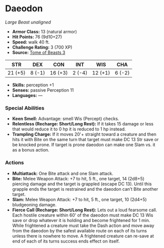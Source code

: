 # Daeodon

*Large* *Beast* *unaligned*

- **Armor Class:** 13 (natural armor)
- **Hit Points:** 76 (9d10+27)
- **Speed:** walk 40 ft.
- **Challenge Rating:** 3 (700 XP)
- **Source:** [Tome of Beasts 3](https://koboldpress.com/kpstore/product/tome-of-beasts-2-for-5th-edition/)

| STR | DEX | CON | INT | WIS | CHA |
| --- | --- | --- | --- | --- | --- |
| 21 (+5) | 8 (-1) | 16 (+3) | 2 (-4) | 12 (+1) | 6 (-2) |

- **Skills:** perception +1
- **Senses:** passive Perception 11
- **Languages:** —
### Special Abilities
- **Keen Smell:** Advantage: smell Wis (Percept) checks.
- **Relentless (Recharge: Short/Long Rest):** If it takes 15 damage or less that would reduce it to 0 hp it is reduced to 1 hp instead.
- **Trampling Charge:** If it moves 20'+ straight toward a creature and then hits it with Bite on the same turn that target must make DC 13 Str save or be knocked prone. If target is prone daeodon can make one Slam vs. it as a bonus action.
### Actions
- **Multiattack:** One Bite attack and one Slam attack.
- **Bite:** Melee Weapon Attack: +7 to hit, 5 ft., one target, 14 (2d8+5) piercing damage and the target is grappled (escape DC 13). Until this grapple ends the target is restrained and the daeodon can’t Bite another target.
- **Slam:** Melee Weapon Attack: +7 to hit, 5 ft., one target, 10 (2d4+5) bludgeoning damage.
- **Fierce Call (Recharge: Short/Long Rest):** Lets out a loud fearsome call. Each hostile creature within 60' of the daeodon must make DC 13 Wis save or drop whatever it is holding and become frightened for 1 min. While frightened a creature must take the Dash action and move away from the daeodon by the safest available route on each of its turns unless there is nowhere to move. A frightened creature can re-save at end of each of its turns success ends effect on itself.

